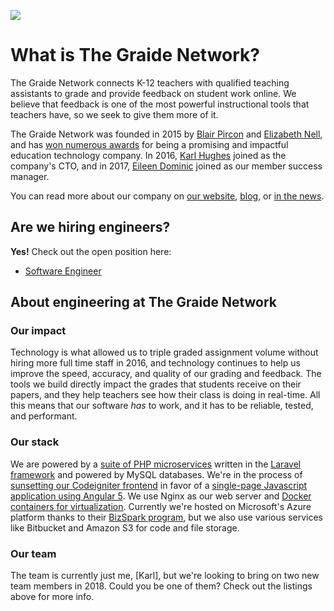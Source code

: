 ![](https://static1.squarespace.com/static/573e57871bbee0d6dea60fff/t/573e58c12eeb81f7c107e342/1511542208951/?format=200w)

# What is The Graide Network?

The Graide Network connects K-12 teachers with qualified teaching assistants to grade and provide feedback on student work online. We believe that feedback is one of the most powerful instructional tools that teachers have, so we seek to give them more of it.

The Graide Network was founded in 2015 by [Blair Pircon](https://www.linkedin.com/in/blairmpircon/) and [Elizabeth Nell](https://www.linkedin.com/in/enell/), and has [won numerous awards](https://www.thegraidenetwork.com/awards-recognitions/) for being a promising and impactful education technology company. In 2016, [Karl Hughes](https://www.linkedin.com/in/karllhughes/) joined as the company's CTO, and in 2017, [Eileen Dominic](https://www.linkedin.com/in/eileen-dominic-1b193346/) joined as our member success manager.

You can read more about our company on [our website](https://www.thegraidenetwork.com/), [blog](https://www.thegraidenetwork.com/blog/), or [in the news](https://www.thegraidenetwork.com/news/).

## Are we hiring engineers?

**Yes!** Check out the open position here:

- [Software Engineer](/positions/software-engineer-1.md)

## About engineering at The Graide Network

### Our impact

Technology is what allowed us to triple graded assignment volume without hiring more full time staff in 2016, and technology continues to help us improve the speed, accuracy, and quality of our grading and feedback. The tools we build directly impact the grades that students receive on their papers, and they help teachers see how their class is doing in real-time. All this means that our software _has_ to work, and it has to be reliable, tested, and performant.

### Our stack

We are powered by a [suite of PHP microservices](https://blog.codeship.com/incremental-software-development-with-php-microservices/) written in the [Laravel framework](https://laravel.com/) and powered by MySQL databases. We're in the process of [sunsetting our Codeigniter frontend](https://www.thegraidenetwork.com/blog-all/2016/9/12/modernizing-legacy-code-at-the-graide-network) in favor of a [single-page Javascript application using Angular 5](https://www.thegraidenetwork.com/blog-all/2017/1/16/tech-accomplishments). We use Nginx as our web server and [Docker containers for virtualization](https://blog.codeship.com/building-a-php-command-line-app-with-docker/). Currently we're hosted on Microsoft's Azure platform thanks to their [BizSpark program](https://bizspark.microsoft.com/), but we also use various services like Bitbucket and Amazon S3 for code and file storage.

### Our team

The team is currently just me, [Karl], but we're looking to bring on two new team members in 2018. Could you be one of them? Check out the listings above for more info.
